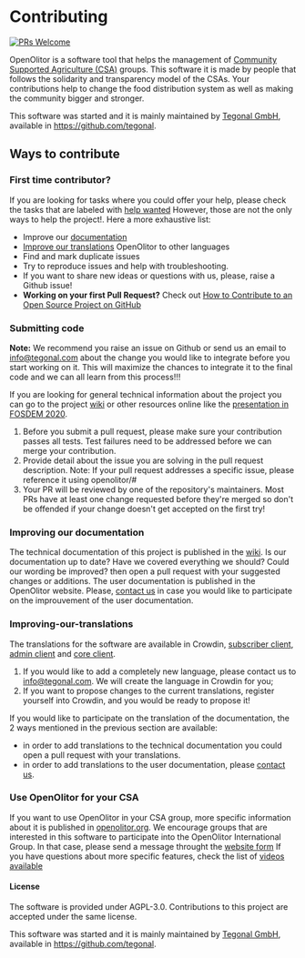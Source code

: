 # Contributing
[![PRs Welcome](https://img.shields.io/badge/PRs-welcome-brightgreen.svg?style=flat-square)](http://makeapullrequest.com)

OpenOlitor is a software tool that helps the management of [Community Supported Agriculture (CSA)](https://en.wikipedia.org/wiki/Community-supported_agriculture) groups. This software it is made by people that follows the solidarity and transparency model of the CSAs. Your contributions help to change the food distribution system as well as making the community bigger and stronger.

This software was started and it is mainly maintained by [Tegonal GmbH](https://www.tegonal.com), available in https://github.com/tegonal.

## Ways to contribute

### First time contributor?
If you are looking for tasks where you could offer your help, please check the tasks that are labeled with [help wanted](https://github.com/OpenOlitor/OpenOlitor/labels/help%20wanted) However, those are not the only ways to help the project!. Here a more exhaustive list:
* Improve our [documentation](#improving-our-documentation)
* [Improve our translations](#improving-our-translations) OpenOlitor to other languages
* Find and mark duplicate issues
* Try to reproduce issues and help with troubleshooting.
* If you want to share new ideas or questions with us, please, raise a Github issue! 
* **Working on your first Pull Request?** Check out [How to Contribute to an Open Source Project on GitHub](https://egghead.io/lessons/javascript-introduction-to-github)

### Submitting code
**Note:** We recommend you raise an issue on Github or send us an email to info@tegonal.com about the change you would like to integrate before you start working on it. This will maximize the chances to integrate it to the final code and we can all learn from this process!!!

If you are looking for general technical information about the project you can go to the project [wiki](https://github.com/OpenOlitor/OpenOlitor/wiki) or other resources online like the [presentation in FOSDEM 2020](https://fosdem.org/2020/schedule/event/openolitor_community_supported_agriculture/).

1. Before you submit a pull request, please make sure your contribution passes all tests. Test failures need to be addressed before we can merge your contribution.
2. Provide detail about the issue you are solving in the pull request description. Note: If your pull request addresses a specific issue, please reference it using openolitor/<repo>#<issue number>
3. Your PR will be reviewed by one of the repository's maintainers. Most PRs have at least one change requested before they're merged so don't be offended if your change doesn't get accepted on the first try!

### Improving our documentation
The technical documentation of this project is published in the [wiki](https://github.com/OpenOlitor/OpenOlitor/wiki). Is our documentation up to date? Have we covered everything we should? Could our wording be improved? then open a pull request with your suggested changes or additions.
The user documentation is published in the OpenOlitor website. Please, [contact us](https://openolitor.org/kontakt/) in case you would like to participate on the improuvement of the user documentation.

### Improving-our-translations
The translations for the software are available in Crowdin, [subscriber client](https://crowdin.com/project/openolitor-subscriber-client), [admin client](https://crowdin.com/project/openolitor-client-admin) and [core client](https://crowdin.com/project/openolitor-core-client).
1. If you would like to add a completely new language, please contact us to info@tegonal.com. We will create the language in Crowdin for you;
2. If you want to propose changes to the current translations, register yourself into Crowdin, and you would be ready to propose it! 

If you would like to participate on the translation of the documentation, the 2 ways mentioned in the previous section are available:
 * in order to add translations to the technical documentation you could open a pull request with your translations. 
 * in order to add translations to the user documentation, please [contact us](https://openolitor.org/kontakt/).

### Use OpenOlitor for your CSA
If you want to use OpenOlitor in your CSA group, more specific information about it is published in [openolitor.org](https://openolitor.org/). We encourage groups that are interested in this software to participate into the OpenOlitor International Group. In that case, please send a message throught the [website form](https://openolitor.org/kontakt/) 
If you have questions about more specific features, check the list of [videos available](https://openolitor.org/arbeitsschritte-und-prozessabfolgen/)

#### License
The software is provided under AGPL-3.0. Contributions to this project are accepted under the same license.

This software was started and it is mainly maintained by [Tegonal GmbH](https://www.tegonal.com), available in https://github.com/tegonal.
